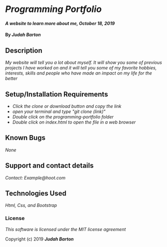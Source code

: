 # _Programming Portfolio_

#### _A website to learn more about me, October 18, 2019_

#### By _**Judah Barton**_

## Description

_My website will tell you a lot about myself. It will show you some of previous projects I have worked on and it will tell you some of my favorite hobbies, interests, skills and people who have made an impact on my life for the better_

## Setup/Installation Requirements

* _Click the clone or download button and copy the link_
* _open your terminal and type "git clone (link)"_
* _Double click on the programming-portfolio folder_
* _Double click on index.html to open the file in a web browser_

## Known Bugs

_None_

## Support and contact details

_Contact: Example@hoot.com_

## Technologies Used

_Html, Css, and Bootstrap_

### License

*This software is licensed under the MIT license agreement*

Copyright (c) 2019 **_Judah Barton_**
